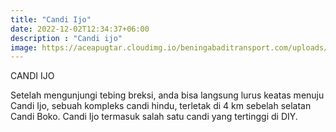```yaml
---
title: "Candi Ijo"
date: 2022-12-02T12:34:37+06:00
description : "Candi ijo"
image: https://aceapugtar.cloudimg.io/beningabaditransport.com/uploads/candi-ijo.jpg?w=600&radius=25&force_format=png&
---
```


CANDI IJO

Setelah mengunjungi tebing breksi, anda bisa langsung lurus keatas menuju Candi Ijo, sebuah kompleks candi hindu, terletak di 4 km sebelah selatan Candi Boko. Candi Ijo termasuk salah satu candi yang tertinggi di DIY. 
